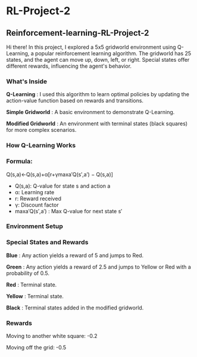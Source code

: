 # RL-Project-2
## Reinforcement-learning-RL-Project-2

Hi there! In this project, I explored a 5x5 gridworld environment using Q-Learning, a popular reinforcement learning algorithm. The gridworld has 25 states, and the agent can move up, down, left, or right. Special states offer different rewards, influencing the agent's behavior.

### What's Inside

**Q-Learning** : I used this algorithm to learn optimal policies by updating the action-value function based on rewards and transitions.

**Simple Gridworld** : A basic environment to demonstrate Q-Learning.

**Modified Gridworld** : An environment with terminal states (black squares) for more complex scenarios.

### How Q-Learning Works
### Formula:

Q(s,a)←Q(s,a)+α[r+γmaxa′Q(s′,a′) − Q(s,a)]
* Q(s,a): Q-value for state s and action a
* α: Learning rate
* r: Reward received
* γ: Discount factor
* maxa′Q(s′,a′) : Max Q-value for next state s′

### Environment Setup
### Special States and Rewards

**Blue** : Any action yields a reward of 5 and jumps to Red.

**Green** : Any action yields a reward of 2.5 and jumps to Yellow or Red with a probability of 0.5.

**Red** : Terminal state.

**Yellow** : Terminal state.

**Black** : Terminal states added in the modified gridworld.

### Rewards

Moving to another white square: -0.2

Moving off the grid: -0.5
